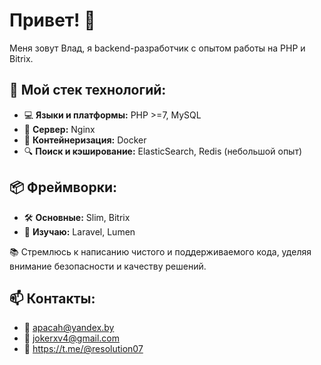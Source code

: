 # Привет! 👋

Меня зовут Влад, я backend-разработчик с опытом работы на PHP и Bitrix.

## 🔧 Мой стек технологий:
- 💻 **Языки и платформы:** PHP >=7, MySQL
- 🚀 **Сервер:** Nginx
- 🐳 **Контейнеризация:** Docker
- 🔍 **Поиск и кэширование:** ElasticSearch, Redis (небольшой опыт)

## 📦 Фреймворки:
- 🛠 **Основные:** Slim, Bitrix
- 🔧 **Изучаю:** Laravel, Lumen

📚 Стремлюсь к написанию чистого и поддерживаемого кода, уделяя внимание безопасности и качеству решений.

## 📫 Контакты:
- 📧 apacah@yandex.by
- 📧 jokerxv4@gmail.com
- 🔄 https://t.me/@resolution07
